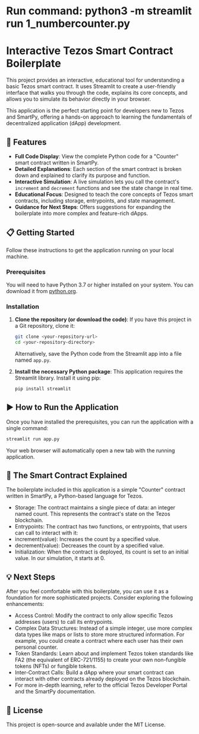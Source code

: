 # Run command: python3 -m streamlit run 1_numbercounter.py


# Interactive Tezos Smart Contract Boilerplate

This project provides an interactive, educational tool for understanding a basic Tezos smart contract. It uses Streamlit to create a user-friendly interface that walks you through the code, explains its core concepts, and allows you to simulate its behavior directly in your browser.

This application is the perfect starting point for developers new to Tezos and SmartPy, offering a hands-on approach to learning the fundamentals of decentralized application (dApp) development.

## 🚀 Features

*   **Full Code Display**: View the complete Python code for a "Counter" smart contract written in SmartPy.
*   **Detailed Explanations**: Each section of the smart contract is broken down and explained to clarify its purpose and function.
*   **Interactive Simulation**: A live simulation lets you call the contract's `increment` and `decrement` functions and see the state change in real time.
*   **Educational Focus**: Designed to teach the core concepts of Tezos smart contracts, including storage, entrypoints, and state management.
*   **Guidance for Next Steps**: Offers suggestions for expanding the boilerplate into more complex and feature-rich dApps.

## 📋 Getting Started

Follow these instructions to get the application running on your local machine.

### Prerequisites

You will need to have Python 3.7 or higher installed on your system. You can download it from [python.org](https://www.python.org/downloads/).

### Installation

1.  **Clone the repository (or download the code)**:
    If you have this project in a Git repository, clone it:
    ```bash
    git clone <your-repository-url>
    cd <your-repository-directory>
    ```
    Alternatively, save the Python code from the Streamlit app into a file named `app.py`.

2.  **Install the necessary Python package**:
    This application requires the Streamlit library. Install it using pip:
    ```bash
    pip install streamlit
    ```

## ▶️ How to Run the Application

Once you have installed the prerequisites, you can run the application with a single command:

```bash
streamlit run app.py
```
Your web browser will automatically open a new tab with the running application.
## 🧠 The Smart Contract Explained
The boilerplate included in this application is a simple "Counter" contract written in SmartPy, a Python-based language for Tezos.

- Storage: The contract maintains a single piece of data: an integer named count. This represents the contract's state on the Tezos blockchain.
- Entrypoints: The contract has two functions, or entrypoints, that users can call to interact with it:
- increment(value): Increases the count by a specified value.
- decrement(value): Decreases the count by a specified value.
- Initialization: When the contract is deployed, its count is set to an initial value. In our simulation, it starts at 0.

## 💡 Next Steps
After you feel comfortable with this boilerplate, you can use it as a foundation for more sophisticated projects. Consider exploring the following enhancements:

- Access Control: Modify the contract to only allow specific Tezos addresses (users) to call its entrypoints.
- Complex Data Structures: Instead of a simple integer, use more complex data types like maps or lists to store more structured information. For example, you could create a contract where each user has their own personal counter.
- Token Standards: Learn about and implement Tezos token standards like FA2 (the equivalent of ERC-721/1155) to create your own non-fungible tokens (NFTs) or fungible tokens.
- Inter-Contract Calls: Build a dApp where your smart contract can interact with other contracts already deployed on the Tezos blockchain.
- For more in-depth learning, refer to the official Tezos Developer Portal and the SmartPy documentation.

## 📄 License
This project is open-source and available under the MIT License.
